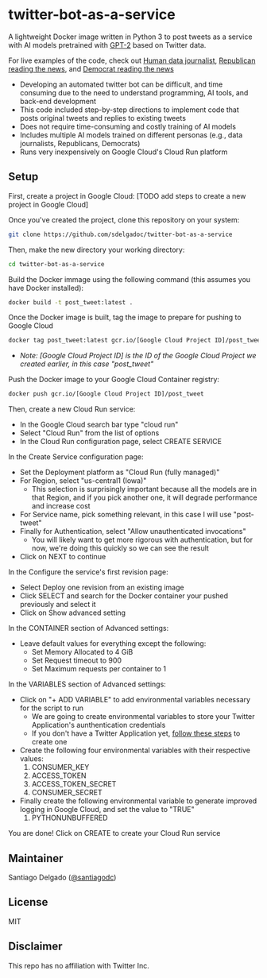 # twitter-bot-as-a-service

A lightweight Docker image written in Python 3 to post tweets as a service with AI models pretrained with [GPT-2](https://openai.com/blog/better-language-models/) based on Twitter data.

For live examples of the code, check out [Human data journalist](https://twitter.com/datajourno_gpt2), [Republican reading the news](https://twitter.com/apGOP_gpt2), and [Democrat reading the news](https://twitter.com/apDNC_gpt2)

* Developing an automated twitter bot can be difficult, and time consuming due to the need to understand programming, AI tools, and back-end development
* This code included step-by-step directions to implement code that posts original tweets and replies to existing tweets
* Does not require time-consuming and costly training of AI models
* Includes multiple AI models trained on different personas (e.g., data journalists, Republicans, Democrats)
* Runs very inexpensively on Google Cloud's Cloud Run platform

## Setup

First, create a project in Google Cloud:
[TODO add steps to create a new project in Google Cloud]

Once you've created the project, clone this repository on your system:

```sh
git clone https://github.com/sdelgadoc/twitter-bot-as-a-service
```

Then, make the new directory your working directory:
```sh
cd twitter-bot-as-a-service
```

Build the Docker immage using the following command (this assumes you have Docker installed):
```sh
docker build -t post_tweet:latest .
```

Once the Docker image is built, tag the image to prepare for pushing to Google Cloud
```sh
docker tag post_tweet:latest gcr.io/[Google Cloud Project ID]/post_tweet
```
* _Note: [Google Cloud Project ID] is the ID of the Google Cloud Project we created earlier, in this case "post_tweet"_

Push the Docker image to your Google Cloud Container registry:
```sh
docker push gcr.io/[Google Cloud Project ID]/post_tweet
```

Then, create a new Cloud Run service:
* In the Google Cloud search bar type "cloud run"
* Select "Cloud Run" from the list of options
* In the Cloud Run configuration page, select CREATE SERVICE

In the Create Service configuration page:
* Set the Deployment platform as "Cloud Run (fully managed)"
* For Region, select "us-central1 (Iowa)"
  * This selection is surprisingly important because all the models are in that Region, and if you pick another one, it will degrade performance and increase cost
* For Service name, pick something relevant, in this case I will use "post-tweet"
* Finally for Authentication, select "Allow unauthenticated invocations"
  * You will likely want to get more rigorous with authentication, but for now, we're doing this quickly so we can see the result
* Click on NEXT to continue

In the Configure the service's first revision page:
* Select Deploy one revision from an existing image
* Click SELECT and search for the Docker container your pushed previously and select it
* Click on Show advanced setting

In the CONTAINER section of Advanced settings:
* Leave default values for everything except the following:
  * Set Memory Allocated to 4 GiB
  * Set Request timeout to 900
  * Set Maximum requests per container to 1

In the VARIABLES section of Advanced settings:
* Click on "+ ADD VARIABLE" to add environmental variables necessary for the script to run
  * We are going to create environmental variables to store your Twitter Application's aunthentication credentials
  * If you don't have a Twitter Application yet, [follow these steps](https://developer.twitter.com/en/docs/apps/overview) to create one
* Create the following four environmental variables with their respective values:
  1. CONSUMER_KEY
  2. ACCESS_TOKEN
  3. ACCESS_TOKEN_SECRET
  4. CONSUMER_SECRET
* Finally create the following environmental variable to generate improved logging in Google Cloud, and set the value to "TRUE"
  1. PYTHONUNBUFFERED

You are done!  Click on CREATE to create your Cloud Run service



## Maintainer

Santiago Delgado  ([@santiagodc](https://twitter.com/santiagodc))

## License

MIT

## Disclaimer

This repo has no affiliation with Twitter Inc.

